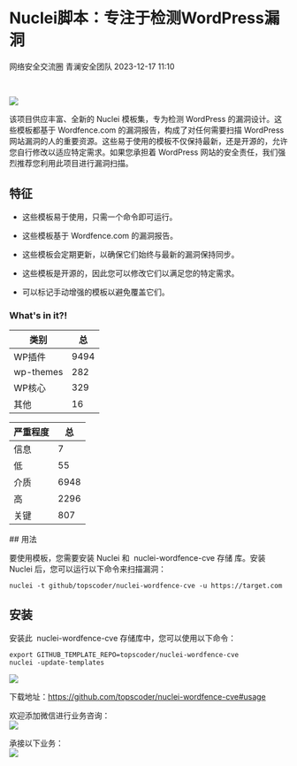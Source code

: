 #  Nuclei脚本：专注于检测WordPress漏洞   
网络安全交流圈  青澜安全团队   2023-12-17 11:10  
  
      
  
![](https://mmbiz.qpic.cn/sz_mmbiz_png/1ZzmH7NBcG6hZ8yS7hAsM0jQMliaA7rnIr7r2ib9ictTWnt2XSsB6ZgKWh9ofKvlS1dW3FPEf8tJc5jUsqxxbcgUg/640?wx_fmt=png&from=appmsg "")  
  
  
该项目供应丰富、全新的 Nuclei 模板集，专为检测 WordPress 的漏洞设计。这些模板都基于 Wordfence.com 的漏洞报告，构成了对任何需要扫描 WordPress 网站漏洞的人的重要资源。这些易于使用的模板不仅保持最新，还是开源的，允许您自行修改以适应特定需求。如果您承担着 WordPress 网站的安全责任，我们强烈推荐您利用此项目进行漏洞扫描。  
## 特征  
- 这些模板易于使用，只需一个命令即可运行。  
  
- 这些模板基于 Wordfence.com 的漏洞报告。  
  
- 这些模板会定期更新，以确保它们始终与最新的漏洞保持同步。  
  
- 这些模板是开源的，因此您可以修改它们以满足您的特定需求。  
  
- 可以标记手动增强的模板以避免覆盖它们。  
  
  
### What's in it?!  
  
<table><thead><tr><th><span style="display: inline !important;">类别</span></th><th><span style="display: inline !important;">总</span></th></tr></thead><tbody><tr><td><span style="display: inline !important;">WP插件</span></td><td transmart="">9494</td></tr><tr><td>wp-themes</td><td transmart="">282</td></tr><tr><td><span style="display: inline !important;">WP核心</span></td><td transmart="">329</td></tr><tr><td><span style="display: inline !important;">其他</span></td><td transmart="" style="word-break: break-all;">16</td></tr></tbody></table><table><thead><tr><th><span style="display: inline !important;">严重程度</span></th><th><span style="display: inline !important;">总</span></th></tr></thead><tbody><tr><td><span style="display: inline !important;">信息</span></td><td transmart="">7</td></tr><tr><td><span style="display: inline !important;">低</span></td><td transmart="">55</td></tr><tr><td><span style="display: inline !important;">介质</span></td><td transmart="">6948</td></tr><tr><td><span style="display: inline !important;">高</span></td><td transmart="">2296</td></tr><tr><td><span style="display: inline !important;">关键</span></td><td transmart="">807</td></tr></tbody></table>  
## 用法  
  
要使用模板，您需要安装 Nuclei 和  nuclei-wordfence-cve 存储 库。安装 Nuclei 后，您可以运行以下命令来扫描漏洞：  
```
nuclei -t github/topscoder/nuclei-wordfence-cve -u https://target.com
```  
## ‍‍安装  
  
安装此  nuclei-wordfence-cve 存储库中，您可以使用以下命令：  
```
export GITHUB_TEMPLATE_REPO=topscoder/nuclei-wordfence-cve
nuclei -update-templates
```  
  
![](https://mmbiz.qpic.cn/sz_mmbiz_png/1ZzmH7NBcG6hZ8yS7hAsM0jQMliaA7rnIdwIbrqT4wkTJZICELhBibBGJXjrwlZSBolwX7JP3NmpZtATiaqAD8Jdw/640?wx_fmt=png&from=appmsg "")  
  
下载地址：https://github.com/topscoder/nuclei-wordfence-cve#usage  
  
欢迎添加微信进行业务咨询：  
![](https://mmbiz.qpic.cn/sz_mmbiz_png/1ZzmH7NBcG7gqeIdG5PgEfStMv2NjgTtLFibNg95agAOlNJGerlYBIL5icrjdRQgn7kPKB9xDkk37ZHTXEiaNPPpw/640?wx_fmt=png&wxfrom=5&wx_lazy=1&wx_co=1 "")  
  
承接以下业务：  
![](https://mmbiz.qpic.cn/sz_mmbiz_png/1ZzmH7NBcG6A6H4s2wQyk10Hg7M4kkTkTibpaia4ar7KlgSicXVFnicKPl8CWXbEKVlvManAicrjReV9aw5icJxxamFw/640?wx_fmt=png&wxfrom=5&wx_lazy=1&wx_co=1 "")  
  
  
```
```  
  
